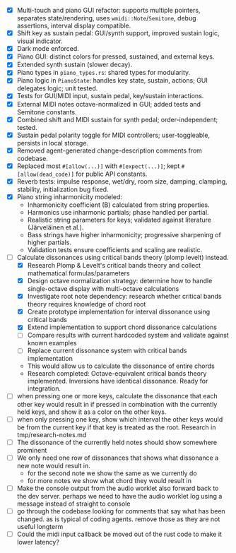 - [x] Multi-touch and piano GUI refactor: supports multiple pointers, separates state/rendering, uses `wmidi::Note`/`Semitone`, debug assertions, interval display compatible.
- [x] Shift key as sustain pedal: GUI/synth support, improved sustain logic, visual indicator.
- [x] Dark mode enforced.
- [x] Piano GUI: distinct colors for pressed, sustained, and external keys.
- [x] Extended synth sustain (slower decay).
- [x] Piano types in `piano_types.rs`: shared types for modularity.
- [x] Piano logic in `PianoState`: handles key state, sustain, actions; GUI delegates logic; unit tested.
- [x] Tests for GUI/MIDI input, sustain pedal, key/sustain interactions.
- [x] External MIDI notes octave-normalized in GUI; added tests and Semitone constants.
- [x] Combined shift and MIDI sustain for synth pedal; order-independent; tested.
- [x] Sustain pedal polarity toggle for MIDI controllers; user-toggleable, persists in local storage.
- [x] Removed agent-generated change-description comments from codebase.
- [x] Replaced most `#[allow(...)]` with `#[expect(...)]`; kept `#[allow(dead_code)]` for public API constants.
- [x] Reverb tests: impulse response, wet/dry, room size, damping, clamping, stability, initialization bug fixed.
- [x] Piano string inharmonicity modeled:
  - Inharmonicity coefficient (B) calculated from string properties.
  - Harmonics use inharmonic partials; phase handled per partial.
  - Realistic string parameters for keys; validated against literature (Järveläinen et al.).
  - Bass strings have higher inharmonicity; progressive sharpening of higher partials.
  - Validation tests ensure coefficients and scaling are realistic.
- [ ] Calculate dissonances using critical bands theory (plomp levelt) instead.
    - [x] Research Plomp & Levelt's critical bands theory and collect mathematical formulas/parameters
    - [x] Design octave normalization strategy: determine how to handle single-octave display with multi-octave calculations
    - [x] Investigate root note dependency: research whether critical bands theory requires knowledge of chord root
    - [x] Create prototype implementation for interval dissonance using critical bands
    - [x] Extend implementation to support chord dissonance calculations
    - [ ] Compare results with current hardcoded system and validate against known examples
    - [ ] Replace current dissonance system with critical bands implementation
    - This would allow us to calculate the dissonance of entire chords
    - Research completed: Octave-equivalent critical bands theory implemented. Inversions have identical dissonance. Ready for integration.
- [ ] when pressing one or more keys, calculate the dissonance that each other key would result in if pressed in combination with the currently held keys, and show it as a color on the other keys.
- [ ] when only pressing one key, show which interval the other keys would be from the current key if that key is treated as the root. Research in tmp/research-notes.md
- [ ] The dissonance of the currently held notes should show somewhere prominent
- [ ] We only need one row of dissonances that shows what dissonance a new note would result in.
    - for the second note we show the same as we currently do
    - for more notes we show what chord they would result in
- [ ] Make the console output from the audio worklet also forward back to the dev server. perhaps we need to have the audio worklet log using a message instead of straight to console
- [ ] go through the codebase looking for comments that say what has been changed. as is typical of coding agents. remove those as they are not useful longterm
- [ ] Could the midi input callback be moved out of the rust code to make it lower latency?
